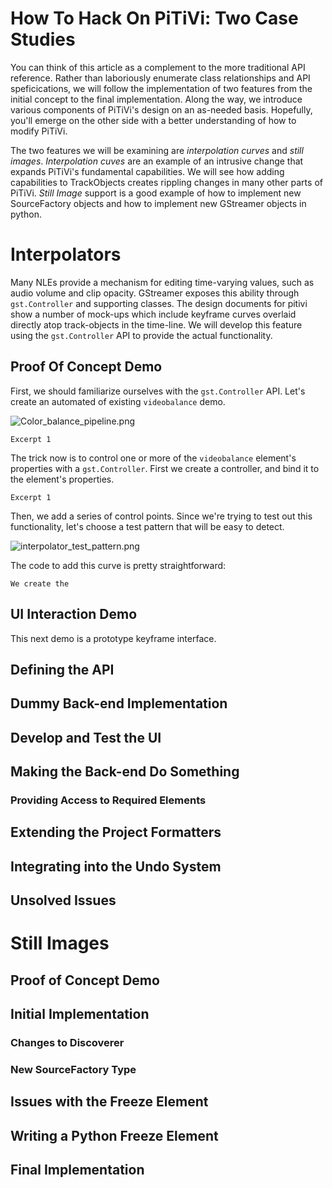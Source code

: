 # How To Hack On PiTiVi: Two Case Studies

You can think of this article as a complement to the more traditional
API reference. Rather than laboriously enumerate class relationships and
API speficications, we will follow the implementation of two features
from the initial concept to the final implementation. Along the way, we
introduce various components of PiTiVi's design on an as-needed basis.
Hopefully, you'll emerge on the other side with a better understanding
of how to modify PiTiVi.

The two features we will be examining are *interpolation curves* and
*still images*. *Interpolation cuves* are an example of an intrusive
change that expands PiTiVi's fundamental capabilities. We will see how
adding capabilities to TrackObjects creates rippling changes in many
other parts of PiTiVi. *Still Image* support is a good example of how to
implement new SourceFactory objects and how to implement new GStreamer
objects in python.

# Interpolators

Many NLEs provide a mechanism for editing time-varying values, such as
audio volume and clip opacity. GStreamer exposes this ability through
`gst.Controller` and supporting classes. The design documents for pitivi
show a number of mock-ups which include keyframe curves overlaid
directly atop track-objects in the time-line. We will develop this
feature using the `gst.Controller` API to provide the actual
functionality.

## Proof Of Concept Demo

First, we should familiarize ourselves with the `gst.Controller` API.
Let's create an automated of existing `videobalance` demo.

![](Color_balance_pipeline.png "Color_balance_pipeline.png")

    Excerpt 1

The trick now is to control one or more of the `videobalance` element's
properties with a `gst.Controller`. First we create a controller, and
bind it to the element's properties.

    Excerpt 1

Then, we add a series of control points. Since we're trying to test out
this functionality, let's choose a test pattern that will be easy to
detect.

![](interpolator_test_pattern.png "interpolator_test_pattern.png")

The code to add this curve is pretty straightforward:

    We create the

## UI Interaction Demo

This next demo is a prototype keyframe interface.

## Defining the API

## Dummy Back-end Implementation

## Develop and Test the UI

## Making the Back-end Do Something

### Providing Access to Required Elements

## Extending the Project Formatters

## Integrating into the Undo System

## Unsolved Issues

# Still Images

## Proof of Concept Demo

## Initial Implementation

### Changes to Discoverer

### New SourceFactory Type

## Issues with the Freeze Element

## Writing a Python Freeze Element

## Final Implementation
